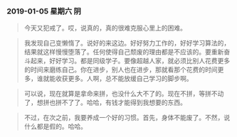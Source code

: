 ### 2019-01-05  星期六  阴
> 今天又犯戒了。哎，说真的，真的很难克服心里上的困难。

> 我发现自己变懒惰了。说好的来这边。好好努力工作的，好好学习算法的，结果就这样慢慢堕落了。任何使得自己颓废的理由都是不应该的。要重新奋斗起来，好好学习。都是同级学子。要像超越人家，就必须比别人花费更多的时间来磨练自己。你在进步，别人也在进步，那就看那个花费的时间更多，谁就能收获更多。人啊，总不能放缓自己学习的脚步啊。

> 可以说，现在就算是拿命来拼，也没什么大不了的。现在不拼，等拼不动了，想拼也拼不了了。哈哈，有钱才能得到我想要的东西。

> 不过，在次之前，我要养成一个好的习惯。首先，身体不能废了。不然，说什么都是假的。哈哈。